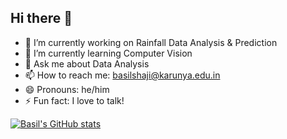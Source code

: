 ## Hi there 👋

- 🔭 I’m currently working on Rainfall Data Analysis & Prediction
- 🌱 I’m currently learning Computer Vision
- 💬 Ask me about Data Analysis
- 📫 How to reach me: basilshaji@karunya.edu.in
- 😄 Pronouns: he/him
- ⚡ Fun fact: I love to talk!

[![Basil's GitHub stats](https://github-readme-stats.vercel.app/api?username=myselfbasil)](https://github.com/myselfbasil/github-readme-stats)
